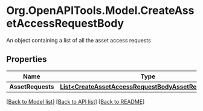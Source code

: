 # Org.OpenAPITools.Model.CreateAssetAccessRequestBody
An object containing a list of all the asset access requests

## Properties

Name | Type | Description | Notes
------------ | ------------- | ------------- | -------------
**AssetRequests** | [**List&lt;CreateAssetAccessRequestBodyAssetRequestsInner&gt;**](CreateAssetAccessRequestBodyAssetRequestsInner.md) |  | 

[[Back to Model list]](../README.md#documentation-for-models) [[Back to API list]](../README.md#documentation-for-api-endpoints) [[Back to README]](../README.md)

